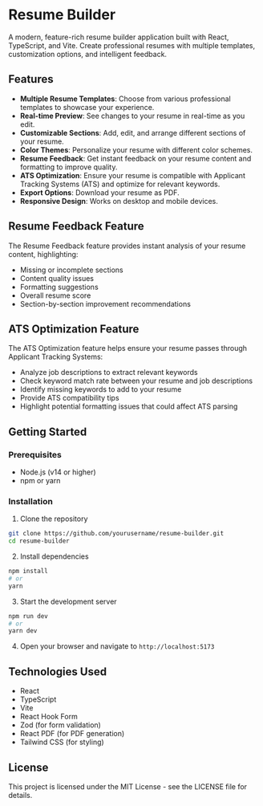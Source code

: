 # Resume Builder

A modern, feature-rich resume builder application built with React, TypeScript, and Vite. Create professional resumes with multiple templates, customization options, and intelligent feedback.

## Features

- **Multiple Resume Templates**: Choose from various professional templates to showcase your experience.
- **Real-time Preview**: See changes to your resume in real-time as you edit.
- **Customizable Sections**: Add, edit, and arrange different sections of your resume.
- **Color Themes**: Personalize your resume with different color schemes.
- **Resume Feedback**: Get instant feedback on your resume content and formatting to improve quality.
- **ATS Optimization**: Ensure your resume is compatible with Applicant Tracking Systems (ATS) and optimize for relevant keywords.
- **Export Options**: Download your resume as PDF.
- **Responsive Design**: Works on desktop and mobile devices.

## Resume Feedback Feature

The Resume Feedback feature provides instant analysis of your resume content, highlighting:

- Missing or incomplete sections
- Content quality issues
- Formatting suggestions
- Overall resume score
- Section-by-section improvement recommendations

## ATS Optimization Feature

The ATS Optimization feature helps ensure your resume passes through Applicant Tracking Systems:

- Analyze job descriptions to extract relevant keywords
- Check keyword match rate between your resume and job descriptions
- Identify missing keywords to add to your resume
- Provide ATS compatibility tips
- Highlight potential formatting issues that could affect ATS parsing

## Getting Started

### Prerequisites

- Node.js (v14 or higher)
- npm or yarn

### Installation

1. Clone the repository
```bash
git clone https://github.com/yourusername/resume-builder.git
cd resume-builder
```

2. Install dependencies
```bash
npm install
# or
yarn
```

3. Start the development server
```bash
npm run dev
# or
yarn dev
```

4. Open your browser and navigate to `http://localhost:5173`

## Technologies Used

- React
- TypeScript
- Vite
- React Hook Form
- Zod (for form validation)
- React PDF (for PDF generation)
- Tailwind CSS (for styling)

## License

This project is licensed under the MIT License - see the LICENSE file for details.
